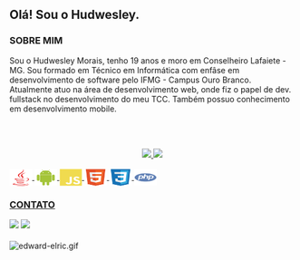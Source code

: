 
## Olá! Sou o Hudwesley.
<h3> SOBRE MIM </h3>
    Sou o Hudwesley Morais, tenho 19 anos e moro em Conselheiro Lafaiete - MG. Sou formado em Técnico em Informática com enfâse em desenvolvimento de software pelo IFMG - Campus Ouro Branco. <br>
    Atualmente atuo na área de desenvolvimento web, onde fiz o papel de dev. fullstack no desenvolvimento do meu TCC. Também possuo conhecimento em desenvolvimento mobile.
  
<br> <br>
  <div align="center">
    <a href="https://github.com/hudwesley">
    <img height="160em" src="https://github-readme-stats.vercel.app/api?username=hudwesley&show_icons=true&theme=dracula&include_all_commits=true&count_private=true"/>
    <img height="160em" src="https://github-readme-stats.vercel.app/api/top-langs/?username=hudwesley&layout=compact&langs_count=7&theme=dracula"/>
  </div>
 
  <div style="display: inline_block"><br>
    <img align="center" alt="Hudwesley-java" height="30" width="40" src="https://raw.githubusercontent.com/devicons/devicon/master/icons/java/java-plain.svg">
    <img align="center" alt="Hudwesley-android" height="30" width="40" src="https://raw.githubusercontent.com/devicons/devicon/master/icons/android/android-plain.svg">
    <img align="center" alt="Hudwesley-js" height="30" width="40" src="https://raw.githubusercontent.com/devicons/devicon/master/icons/javascript/javascript-plain.svg">
    <img align="center" alt="Hudwesley-HTML" height="30" width="40" src="https://raw.githubusercontent.com/devicons/devicon/master/icons/html5/html5-original.svg">
    <img align="center" alt="Hudwesley-CSS" height="30" width="40" src="https://raw.githubusercontent.com/devicons/devicon/master/icons/css3/css3-original.svg">
    <img align="center" alt="Hudwesley-php" height="30" width="40" src="https://raw.githubusercontent.com/devicons/devicon/master/icons/php/php-plain.svg">
  </div>

 
   <h3> CONTATO </h3>
   <div>
    <a href="https://www.linkedin.com/in/hudwesley-morais-033315218" height="45" height="50" target="_blank"><img src="https://img.shields.io/badge/-LinkedIn-%230077B5?style=for-the-badge&logo=linkedin&logoColor=white" target="_blank"></a>
    <a href = "mailto:hfmp2406@gmail.com"><img src="https://img.shields.io/badge/-Gmail-%23333?style=for-the-badge&logo=gmail&logoColor=white"  target="_blank"></a>
  </div><br>
   
   <img align="center" alt="edward-elric.gif" src="https://tenor.com/view/love-alphonseelric-edwardelric-japanese-loveanime-gif-18461875.gif">
 
